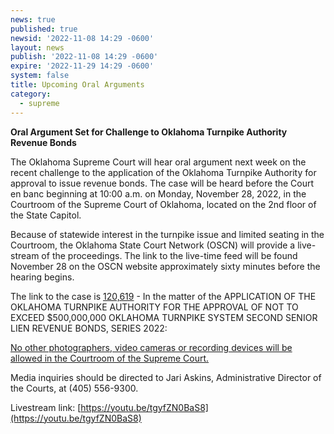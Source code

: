 ```yaml
---
news: true
published: true
newsid: '2022-11-08 14:29 -0600'
layout: news
publish: '2022-11-08 14:29 -0600'
expire: '2022-11-29 14:29 -0600'
system: false
title: Upcoming Oral Arguments
category:
  - supreme
---
```

<b>Oral Argument Set for Challenge to Oklahoma Turnpike Authority Revenue Bonds</b>

The Oklahoma Supreme Court will hear oral argument next week on the recent challenge to the application of the Oklahoma Turnpike Authority for approval to issue revenue bonds.  The case will be heard before the Court en banc beginning at 10:00 a.m. on Monday, November 28, 2022, in the Courtroom of the Supreme Court of Oklahoma, located on the 2nd floor of the State Capitol.

Because of statewide interest in the turnpike issue and limited seating in the Courtroom, the Oklahoma State Court Network (OSCN) will provide a live-stream of the proceedings. The link to the live-time feed will be found November 28 on the OSCN website approximately sixty minutes before the hearing begins.

The link to the case is [120,619](https://www.oscn.net/dockets/GetCaseInformation.aspx?db=appellate&number=120619) - In the matter of the APPLICATION OF THE OKLAHOMA TURNPIKE AUTHORITY FOR THE APPROVAL OF NOT TO EXCEED $500,000,000 OKLAHOMA TURNPIKE SYSTEM SECOND SENIOR LIEN REVENUE BONDS, SERIES 2022:

<u>No other photographers, video cameras or recording devices will be allowed in the Courtroom of the Supreme Court.</u>

Media inquiries should be directed to Jari Askins, Administrative Director of the Courts, at (405) 556-9300.

Livestream link: [https://youtu.be/tgyfZN0BaS8](https://youtu.be/tgyfZN0BaS8)
